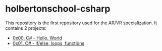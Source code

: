 # holbertonschool-csharp
This repository is the first repository used for the AR/VR specialization. It contains 2 projects:
- [0x00. C# - Hello, World](./csharp-hello_world/)
- [0x01. C# - if/else, loops, functions](./csharp-ifelse_loops_methods/)
